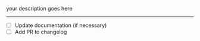 your description goes here

---
* [ ] Update documentation (if necessary)
* [ ] Add PR to changelog
